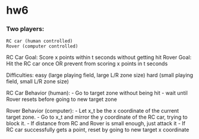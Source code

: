# hw6

### Two players: 
	RC car (human controlled)
	Rover (computer controlled)

RC Car Goal: Score x points within t seconds without getting hit
Rover Goal: Hit the RC car once OR prevent from scoring x points in t seconds

Difficulties: 
easy (large playing field, large L/R zone size)
hard (small playing field, small L/R zone size)

RC Car Behavior (human):
	- Go to target zone without being hit
		- wait until Rover resets before going to new target zone

Rover Behavior (computer):
	- Let x_t be the x coordinate of the current target zone.
	- Go to x_t and mirror the y coordinate of the RC car, trying to block it.
		- If distance from RC and Rover is small enough, just attack it
	- If RC car successfully gets a point, reset by going to new target x coordinate
